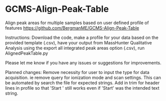 # GCMS-Align-Peak-Table
Align peak areas for multiple samples based on user defined profile of features
https://github.com/BergmanME/GCMS-Align-Peak-Table

Instructions:
Download the code, make a profile for your data based on the provided template (.csv), have your output from MassHunter Qualitative Analysis using the export all integrated peak areas option (.csv), run AlignedPeakTable.py

Please let me know if you have any issues or suggestions for improvements.

Planned changes:
Remove necessity for user to input the type for data acquisition. ie remove query for ionization mode and scan settings. This can be automated by search the file for expected strings.
Add in trim for header lines in profile so that 'Start ' still works even if 'Start' was the intended text string.
